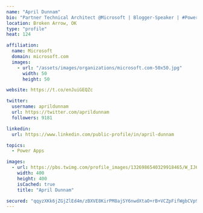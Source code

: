 ```yaml
---
name: "April Dunnam"
bio: "Partner Technical Architect @Microsoft | Blogger-Speaker | #PowerApps, #PowerAutomate, #Office365, #SharePoint | #WIT | #Karaoke Queen"
location: Broken Arrow, OK
type: "profile"
heat: 124

affiliation:
  name: Microsoft
  domain: microsoft.com
  images:
    - url: "/assets/images/organizations/microsoft.com-50x50.jpg"
      width: 50
      height: 50

website: https://t.co/enJuiGEQZc

twitter:
  username: aprildunnam
  url: https://twitter.com/aprildunnam
  followers: 9181

linkedin:
  url: https://www.linkedin.com/public-profile/in/april-dunnam

topics:
  - Power Apps

images:
  - url: https://pbs.twimg.com/profile_images/1326986540329918465/W_IJ6Ih2_400x400.jpg
    width: 400
    height: 400
    isCached: true
    title: "April Dunnam"

secured: "qqyzXKk6jZGjZlEd4m/zBXVE8KirPM8ajSY6nwdXtaO+rB+VCZpFifWgbCVp92Mvq2cFpZgNZRUcfTwRfG6ol2zTraCsKlzNW1jQykVmFs69HT24iUQG5/2MFw15lO7tp7eXKQJpjS/OTk0+4k4Lum/tOEb4AG51siAD3Ht90HeegEajyJSLWE5nv0ojwK1v42aCjZsOTgFJkc6PVL7+3QvQyhq+o+vdn/iHStzu4GjESB9v3J1OVLOYLute6rFMhOPOSUOE96YI7LkHAPnKrGT83Y5GxTqF8hqf85ipptBNSJWfYhYuE3sO1HChzW0EqhHv2GaaV6MS6gwWc4mJvSrJJQ98Kqec3IclDi0ZbAJOE7PtqkfTQxy8xkMX8NcwR6ZWu8CuJ/AFSNdzyAe9TdmqBUE/mcNTJrn5w0jIr84=;h4iXASitaA0f7T6dZXgrBw=="
---
```


